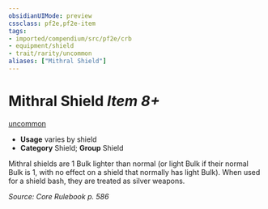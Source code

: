 ```yaml
---
obsidianUIMode: preview
cssclass: pf2e,pf2e-item
tags:
- imported/compendium/src/pf2e/crb
- equipment/shield
- trait/rarity/uncommon
aliases: ["Mithral Shield"]
---
```

# Mithral Shield *Item 8+*  
[uncommon](uncommon.md)  

- **Usage** varies by shield
- **Category** Shield; **Group** Shield 

Mithral shields are 1 Bulk lighter than normal (or light Bulk if their normal Bulk is 1, with no effect on a shield that normally has light Bulk). When used for a shield bash, they are treated as silver weapons.

*Source: Core Rulebook p. 586*